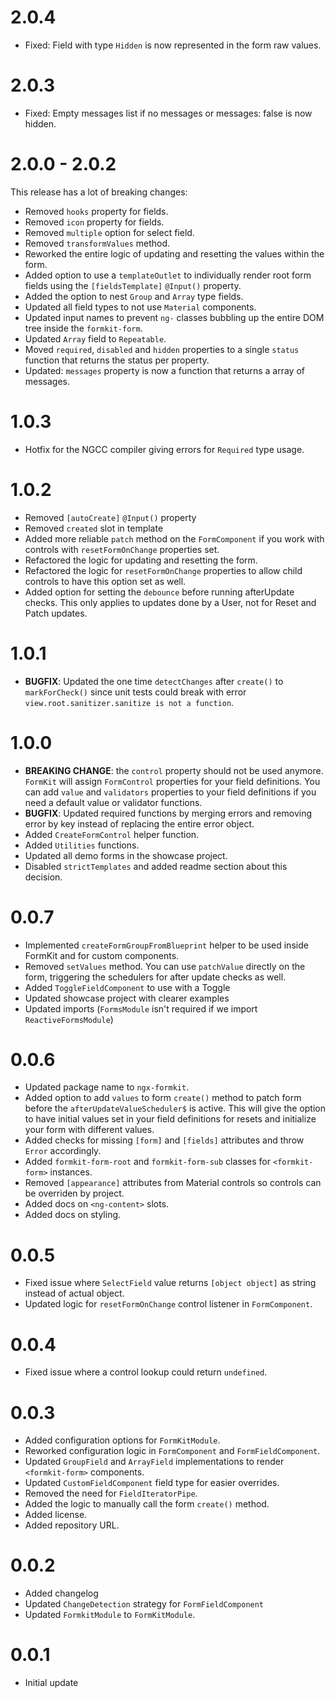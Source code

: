 # 2.0.4
- Fixed: Field with type `Hidden` is now represented in the form raw values.

# 2.0.3
- Fixed: Empty messages list if no messages or messages: false is now hidden.

# 2.0.0 - 2.0.2
This release has a lot of breaking changes:

- Removed `hooks` property for fields.
- Removed `icon` property  for fields.
- Removed `multiple` option for select field.
- Removed `transformValues` method.
- Reworked the entire logic of updating and resetting the values within the form.
- Added option to use a `templateOutlet` to individually render root form fields using the `[fieldsTemplate]` `@Input()` property.
- Added the option to nest `Group` and `Array` type fields.
- Updated all field types to not use `Material` components.
- Updated input names to prevent `ng-` classes bubbling up the entire DOM tree inside the `formkit-form`.
- Updated `Array` field to `Repeatable`.
- Moved `required`, `disabled` and `hidden` properties to a single `status` function that returns the status per property.
- Updated: `messages` property is now a function that returns a array of messages.

# 1.0.3
- Hotfix for the NGCC compiler giving errors for `Required` type usage.

# 1.0.2
- Removed `[autoCreate]` `@Input()` property
- Removed `created` slot in template
- Added more reliable `patch` method on the `FormComponent` if you work with controls with `resetFormOnChange` properties set.
- Refactored the logic for updating and resetting the form.
- Refactored the logic for `resetFormOnChange` properties to allow child controls to have this option set as well.
- Added option for setting the `debounce` before running afterUpdate checks. This only applies to updates done by a User, not for Reset and Patch updates.

# 1.0.1
- **BUGFIX**: Updated the one time `detectChanges` after `create()` to `markForCheck()` since unit tests could break with error `view.root.sanitizer.sanitize is not a function`.

# 1.0.0
- **BREAKING CHANGE**: the `control` property should not be used anymore. `FormKit` will assign `FormControl` properties for your field definitions. You can add `value` and `validators` properties to your field definitions if you need a default value or validator functions.
- **BUGFIX**: Updated required functions by merging errors and removing error by key instead of replacing the entire error object.
- Added `CreateFormControl` helper function.
- Added `Utilities` functions.
- Updated all demo forms in the showcase project.
- Disabled `strictTemplates` and added readme section about this decision.

# 0.0.7
- Implemented `createFormGroupFromBlueprint` helper to be used inside FormKit and for custom components.
- Removed `setValues` method. You can use `patchValue` directly on the form, triggering the schedulers for after update checks as well.
- Added `ToggleFieldComponent` to use with a Toggle
- Updated showcase project with clearer examples
- Updated imports (`FormsModule` isn't required if we import `ReactiveFormsModule`)

# 0.0.6
- Updated package name to `ngx-formkit`.
- Added option to add `values` to form `create()` method to patch form before the `afterUpdateValueScheduler$` is active. This will give the option to have initial values set in your field definitions for resets and initialize your form with different values.
- Added checks for missing `[form]` and `[fields]` attributes and throw `Error` accordingly.
- Added `formkit-form-root` and `formkit-form-sub` classes for `<formkit-form>` instances.
- Removed `[appearance]` attributes from Material controls so controls can be overriden by project.
- Added docs on `<ng-content>` slots.
- Added docs on styling.

# 0.0.5
- Fixed issue where `SelectField` value returns `[object object]` as string instead of actual object.
- Updated logic for `resetFormOnChange` control listener in `FormComponent`.

# 0.0.4
- Fixed issue where a control lookup could return `undefined`.

# 0.0.3
- Added configuration options for `FormKitModule`.
- Reworked configuration logic in `FormComponent` and `FormFieldComponent`.
- Updated `GroupField` and `ArrayField` implementations to render `<formkit-form>` components.
- Updated `CustomFieldComponent` field type for easier overrides. 
- Removed the need for `FieldIteratorPipe`.
- Added the logic to manually call the form `create()` method.
- Added license.
- Added repository URL.

# 0.0.2
- Added changelog
- Updated `ChangeDetection` strategy for `FormFieldComponent`
- Updated `FormkitModule` to `FormKitModule`.

# 0.0.1
- Initial update
